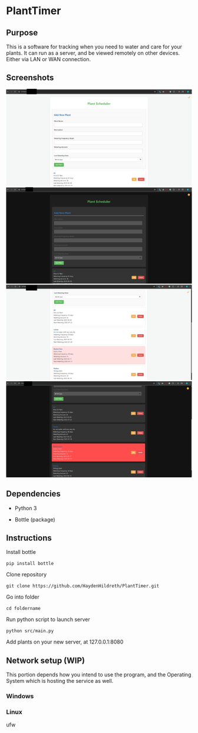 # PlantTimer

## Purpose
This is a software for tracking when you need to water and care for your plants. It can run as a server, and be viewed remotely on other devices. Either via LAN or WAN connection.

## Screenshots
![Screenshot](https://github.com/HaydenHildreth/PlantTimer/blob/main/assets/preview1.png)
![Screenshot](https://github.com/HaydenHildreth/PlantTimer/blob/main/assets/preview2.png)
![Screenshot](https://github.com/HaydenHildreth/PlantTimer/blob/main/assets/preview3.png)
![Screenshot](https://github.com/HaydenHildreth/PlantTimer/blob/main/assets/preview4.png)

## Dependencies
* Python 3

* Bottle (package)

## Instructions
Install bottle
```
pip install bottle
```

Clone repository
```
git clone https://github.com/HaydenHildreth/PlantTimer.git
```

Go into folder
```
cd foldername
```

Run python script to launch server
```
python src/main.py
```

Add plants on your new server, at 127.0.0.1:8080

## Network setup (WIP)
This portion depends how you intend to use the program, and the Operating System which is hosting the service as well.

### Windows

### Linux
ufw
